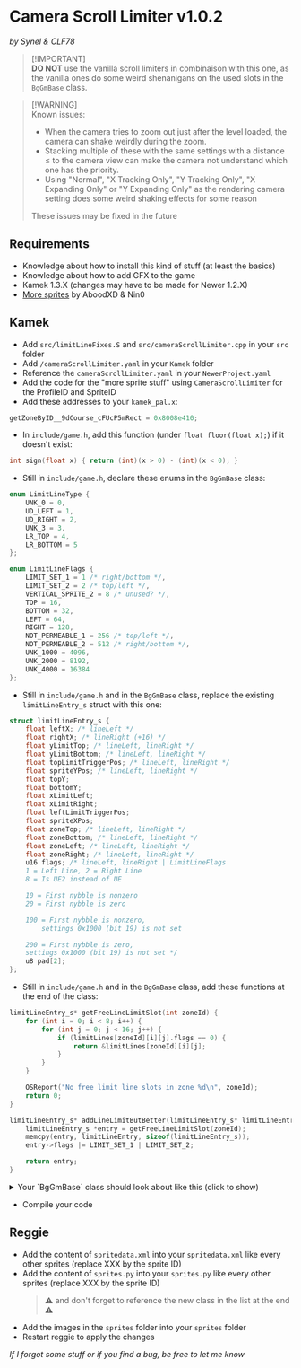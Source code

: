 # Camera Scroll Limiter v1.0.2
*by Synel & CLF78*


> [!IMPORTANT]\
> **DO NOT** use the vanilla scroll limiters in combinaison with this one, as the vanilla ones do some weird shenanigans on the used slots in the `BgGmBase` class.


> [!WARNING]\
> Known issues:
> - When the camera tries to zoom out just after the level loaded, the camera can shake weirdly during the zoom.
> - Stacking multiple of these with the same settings with a distance ≤ to the camera view can make the camera not understand which one has the priority.
> - Using "Normal", "X Tracking Only", "Y Tracking Only", "X Expanding Only" or "Y Expanding Only" as the rendering camera setting does some weird shaking effects for some reason
> 
> These issues may be fixed in the future


## Requirements
- Knowledge about how to install this kind of stuff (at least the basics)
- Knowledge about how to add GFX to the game
- Kamek 1.3.X (changes may have to be made for Newer 1.2.X)
- [More sprites](https://github.com/Synell/NSMBW-Custom-Sprites/releases/tag/MoreSprites) by AboodXD & Nin0


## Kamek
- Add `src/limitLineFixes.S` and `src/cameraScrollLimiter.cpp` in your `src` folder
- Add `/cameraScrollLimiter.yaml` in your `Kamek` folder
- Reference the `cameraScrollLimiter.yaml` in your `NewerProject.yaml`
- Add the code for the "more sprite stuff" using `CameraScrollLimiter` for the ProfileID and SpriteID
- Add these addresses to your `kamek_pal.x`:
```cpp
getZoneByID__9dCourse_cFUcP5mRect = 0x8008e410;
```
- In `include/game.h`, add this function (under `float floor(float x);`) if it doesn't exist:
```cpp
int sign(float x) { return (int)(x > 0) - (int)(x < 0); }
```
- Still in `include/game.h`, declare these enums in the `BgGmBase` class:
```cpp
enum LimitLineType {
	UNK_0 = 0,
	UD_LEFT = 1,
	UD_RIGHT = 2,
	UNK_3 = 3,
	LR_TOP = 4,
	LR_BOTTOM = 5
};

enum LimitLineFlags {
	LIMIT_SET_1 = 1 /* right/bottom */,
	LIMIT_SET_2 = 2 /* top/left */,
	VERTICAL_SPRITE_2 = 8 /* unused? */,
	TOP = 16,
	BOTTOM = 32,
	LEFT = 64,
	RIGHT = 128,
	NOT_PERMEABLE_1 = 256 /* top/left */,
	NOT_PERMEABLE_2 = 512 /* right/bottom */,
	UNK_1000 = 4096,
	UNK_2000 = 8192,
	UNK_4000 = 16384
};
```
- Still in `include/game.h` and in the `BgGmBase` class, replace the existing `limitLineEntry_s` struct with this one:
```cpp
struct limitLineEntry_s {
	float leftX; /* lineLeft */
	float rightX; /* lineRight (+16) */
	float yLimitTop; /* lineLeft, lineRight */
	float yLimitBottom; /* lineLeft, lineRight */
	float topLimitTriggerPos; /* lineLeft, lineRight */
	float spriteYPos; /* lineLeft, lineRight */
	float topY;
	float bottomY;
	float xLimitLeft;
	float xLimitRight;
	float leftLimitTriggerPos;
	float spriteXPos;
	float zoneTop; /* lineLeft, lineRight */
	float zoneBottom; /* lineLeft, lineRight */
	float zoneLeft; /* lineLeft, lineRight */
	float zoneRight; /* lineLeft, lineRight */
	u16 flags; /* lineLeft, lineRight | LimitLineFlags
	1 = Left Line, 2 = Right Line
	8 = Is UE2 instead of UE

	10 = First nybble is nonzero
	20 = First nybble is zero

	100 = First nybble is nonzero,
		settings 0x1000 (bit 19) is not set

	200 = First nybble is zero,
	settings 0x1000 (bit 19) is not set */
	u8 pad[2];
};
```
- Still in `include/game.h` and in the `BgGmBase` class, add these functions at the end of the class:
```cpp
limitLineEntry_s* getFreeLineLimitSlot(int zoneId) {
	for (int i = 0; i < 8; i++) {
		for (int j = 0; j < 16; j++) {
			if (limitLines[zoneId][i][j].flags == 0) {
				return &limitLines[zoneId][i][j];
			}
		}
	}

	OSReport("No free limit line slots in zone %d\n", zoneId);
	return 0;
}

limitLineEntry_s* addLineLimitButBetter(limitLineEntry_s* limitLineEntry, int zoneId) {
	limitLineEntry_s *entry = getFreeLineLimitSlot(zoneId);
	memcpy(entry, limitLineEntry, sizeof(limitLineEntry_s));
	entry->flags |= LIMIT_SET_1 | LIMIT_SET_2;

	return entry;
}
```

<details>
  <summary>Your `BgGmBase` class should look about like this (click to show)</summary>

```cpp
class BgGmBase : public dBase_c {
public:
	enum LimitLineType {
		UNK_0 = 0,
		UD_LEFT = 1,
		UD_RIGHT = 2,
		UNK_3 = 3,
		LR_TOP = 4,
		LR_BOTTOM = 5
	};

	enum LimitLineFlags {
		LIMIT_SET_1 = 1 /* right/bottom */,
		LIMIT_SET_2 = 2 /* top/left */,
		VERTICAL_SPRITE_2 = 8 /* unused? */,
		TOP = 16,
		BOTTOM = 32,
		LEFT = 64,
		RIGHT = 128,
		NOT_PERMEABLE_1 = 256 /* top/left */,
		NOT_PERMEABLE_2 = 512 /* right/bottom */,
		UNK_1000 = 4096,
		UNK_2000 = 8192,
		UNK_4000 = 16384
	};

	struct something_s {
		u16 x, y;
		int layer, countdown, tile;
	};
	struct limitLineEntry_s {
		float leftX; /* lineLeft */
		float rightX; /* lineRight (+16) */
		float yLimitTop; /* lineLeft, lineRight */
		float yLimitBottom; /* lineLeft, lineRight */
		float topLimitTriggerPos; /* lineLeft, lineRight */
		float spriteYPos; /* lineLeft, lineRight */
		float topY;
		float bottomY;
		float xLimitLeft;
		float xLimitRight;
		float leftLimitTriggerPos;
		float spriteXPos;
		float zoneTop; /* lineLeft, lineRight */
		float zoneBottom; /* lineLeft, lineRight */
		float zoneLeft; /* lineLeft, lineRight */
		float zoneRight; /* lineLeft, lineRight */
		u16 flags; /* lineLeft, lineRight | LimitLineFlags
		1 = Left Line, 2 = Right Line
		8 = Is UE2 instead of UE

		10 = First nybble is nonzero
		20 = First nybble is zero

		100 = First nybble is nonzero,
			settings 0x1000 (bit 19) is not set

		200 = First nybble is zero,
		settings 0x1000 (bit 19) is not set */
		u8 pad[2];
	};
	struct manualZoomEntry_s {
		float x1, x2, y1, y2;
		u8 unkValue6, zoomLevel, firstFlag;
	};
	struct beets_s {
		float _0, _4;
		u8 _8;
	};

	u32 behaviours; //type?

	int somethingCount;
	something_s somethings[256];

	// Limit lines grouped by:
	// 64 zones; 8 groups IDed by mysterious setting; 16 lines per group
	limitLineEntry_s limitLines[64][8][16];

	manualZoomEntry_s manualZooms[64];

	u32 _8F478, _8F47C;

	beets_s beets1[100];
	beets_s beets2[100];
	// TODO, a lot

	u16 *getPointerToTile(int x, int y, int layer, int *pBlockNum = 0, bool unused = false);

	// Note: these tile numbers are kinda weird and involve GetTileFromTileTable
	void placeTile(u16 x, u16 y, int layer, int tile);

	void makeSplash(float x, float y, int type); // 80078410

	limitLineEntry_s* getFreeLineLimitSlot(int zoneId) {
		for (int i = 0; i < 8; i++) {
			for (int j = 0; j < 16; j++) {
				if (limitLines[zoneId][i][j].flags == 0) {
					return &limitLines[zoneId][i][j];
				}
			}
		}

		OSReport("No free limit line slots in zone %d\n", zoneId);
		return 0;
	}

	limitLineEntry_s* addLineLimitButBetter(limitLineEntry_s* limitLineEntry, int zoneId) {
		limitLineEntry_s *entry = getFreeLineLimitSlot(zoneId);
		memcpy(entry, limitLineEntry, sizeof(limitLineEntry_s));
		entry->flags |= LIMIT_SET_1 | LIMIT_SET_2;

		return entry;
	}
};
```

</details>

- Compile your code


## Reggie
- Add the content of `spritedata.xml` into your `spritedata.xml` like every other sprites (replace XXX by the sprite ID)
- Add the content of `sprites.py` into your `sprites.py` like every other sprites (replace XXX by the sprite ID)
	> ⚠️ and don't forget to reference the new class in the list at the end ⚠️
- Add the images in the `sprites` folder into your `sprites` folder
- Restart reggie to apply the changes


*If I forgot some stuff or if you find a bug, be free to let me know*
